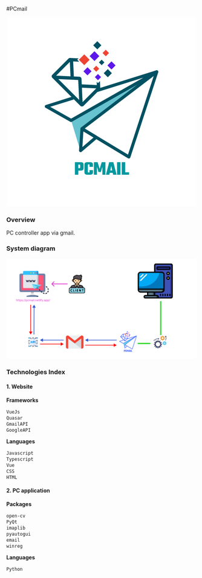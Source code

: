 #PCmail

<p align="center">
  <img src="design/images/PCMAIL.png" alt="PC mail"/>
</p>

### Overview
PC controller app via gmail.

### System diagram
![](design/illustration/system_diagram.png)

### Technologies Index
#### 1. Website
**Frameworks**  
```
VueJs
Quasar
GmailAPI
GoogleAPI
```
**Languages**  
```
Javascript
Typescript
Vue
CSS
HTML
```
#### 2. PC application
**Packages**  
```
open-cv
PyQt
imaplib
pyautogui
email
winreg
```
**Languages**  
```
Python
```